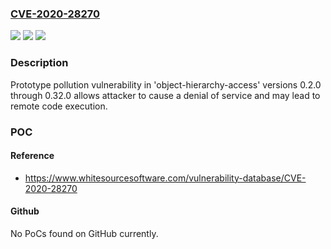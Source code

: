 ### [CVE-2020-28270](https://cve.mitre.org/cgi-bin/cvename.cgi?name=CVE-2020-28270)
![](https://img.shields.io/static/v1?label=Product&message=object-hierarchy-access&color=blue)
![](https://img.shields.io/static/v1?label=Version&message=0.32.0%2C%200.31.0%2C%200.30.0%2C%200.29.1%2C%200.29.0%2C%200.28.0%2C%200.27.1%2C%200.27.0%2C%200.26.0%2C%200.25.2%2C%200.25.1%2C%200.25.0%2C%200.24.0%2C%200.23.0%2C%200.22.0%2C%200.21.0%2C%200.20.2%2C%200.20.1%2C%200.20.0%2C%200.19.0%2C%200.18.0%2C%200.17.0%2C%200.16.0%2C%200.15.0%2C%200.14.1%2C%200.13.1%2C%200.12.0%2C%200.11.0%2C%200.10.0%2C%200.9.0%2C%200.8.0%2C%200.7.3%2C%200.7.2%2C%200.6.0%2C%200.5.2%2C%200.5.1%2C%200.4.3%2C%200.4.2%2C%200.4.1%2C%200.4.0%2C%200.2.0%20&color=brightgreen)
![](https://img.shields.io/static/v1?label=Vulnerability&message=Prototype%20Pollution&color=brightgreen)

### Description

Prototype pollution vulnerability in 'object-hierarchy-access' versions 0.2.0 through 0.32.0 allows attacker to cause a denial of service and may lead to remote code execution.

### POC

#### Reference
- https://www.whitesourcesoftware.com/vulnerability-database/CVE-2020-28270

#### Github
No PoCs found on GitHub currently.


